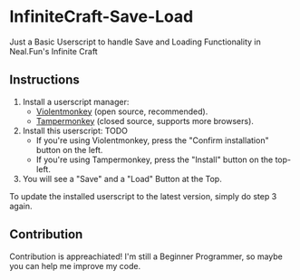 # InfiniteCraft-Save-Load
Just a Basic Userscript to handle Save and Loading Functionality in Neal.Fun's Infinite Craft

## Instructions

1. Install a userscript manager:
   - [Violentmonkey](https://violentmonkey.github.io/) (open source, recommended).
   - [Tampermonkey](https://tampermonkey.net/) (closed source, supports more browsers).
2. Install this userscript: TODO
   - If you're using Violentmonkey, press the "Confirm installation" button on the left.
   - If you're using Tampermonkey, press the "Install" button on the top-left.
3. You will see a "Save" and a "Load" Button at the Top.

To update the installed userscript to the latest version, simply do step 3 again.

## Contribution
Contribution is appreachiated! I'm still a Beginner Programmer, so maybe you can help me improve my code.
